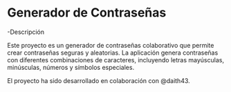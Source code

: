 # Generador de Contraseñas

-Descripción

Este proyecto es un generador de contraseñas colaborativo que permite crear contraseñas seguras y aleatorias. La aplicación genera contraseñas con diferentes combinaciones de caracteres, incluyendo letras mayúsculas, minúsculas, números y símbolos especiales.

El proyecto ha sido desarrollado en colaboración con @daith43.
